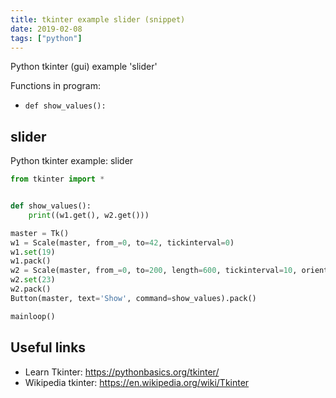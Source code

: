 ```yaml
---
title: tkinter example slider (snippet)
date: 2019-02-08
tags: ["python"]
---
```

Python tkinter (gui) example 'slider'

Functions in program: 
* `def show_values():`

## slider

Python tkinter example: slider

```python
from tkinter import *


def show_values():
    print((w1.get(), w2.get()))

master = Tk()
w1 = Scale(master, from_=0, to=42, tickinterval=0)
w1.set(19)
w1.pack()
w2 = Scale(master, from_=0, to=200, length=600, tickinterval=10, orient=HORIZONTAL)
w2.set(23)
w2.pack()
Button(master, text='Show', command=show_values).pack()

mainloop()

```

## Useful links

- Learn Tkinter: https://pythonbasics.org/tkinter/
- Wikipedia tkinter: https://en.wikipedia.org/wiki/Tkinter
